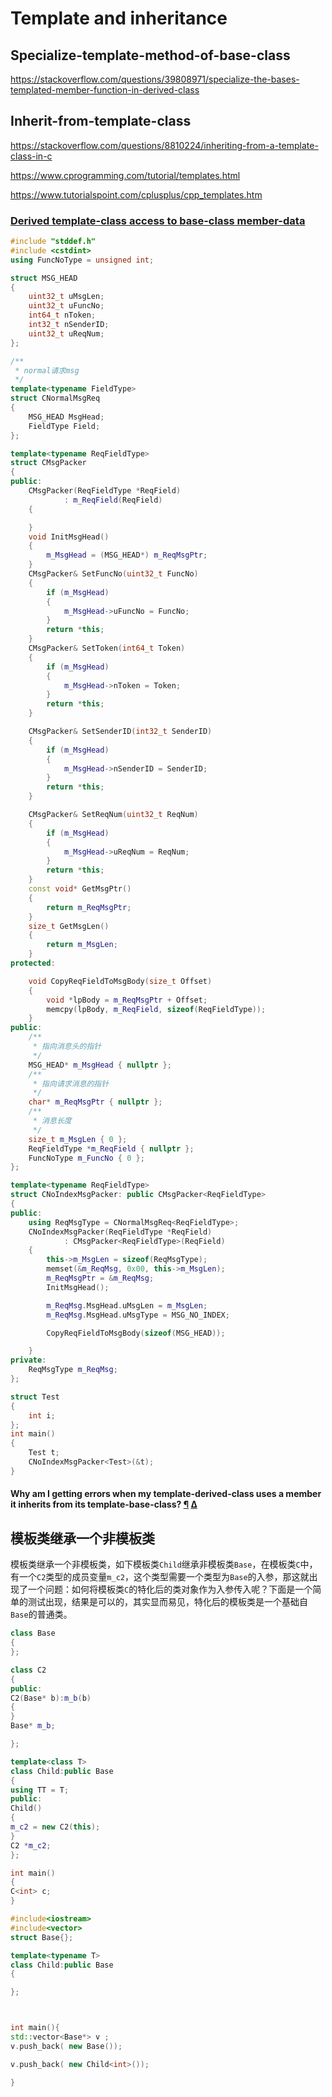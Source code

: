 # Template and inheritance



## Specialize-template-method-of-base-class

https://stackoverflow.com/questions/39808971/specialize-the-bases-templated-member-function-in-derived-class
## Inherit-from-template-class
https://stackoverflow.com/questions/8810224/inheriting-from-a-template-class-in-c

https://www.cprogramming.com/tutorial/templates.html

https://www.tutorialspoint.com/cplusplus/cpp_templates.htm



### [Derived template-class access to base-class member-data](https://stackoverflow.com/questions/1120833/derived-template-class-access-to-base-class-member-data)



```c++
#include "stddef.h"
#include <cstdint>
using FuncNoType = unsigned int;

struct MSG_HEAD
{
	uint32_t uMsgLen;
	uint32_t uFuncNo;
	int64_t nToken;
	int32_t nSenderID;
	uint32_t uReqNum;
};

/**
 * normal请求msg
 */
template<typename FieldType>
struct CNormalMsgReq
{
	MSG_HEAD MsgHead;
	FieldType Field;
};

template<typename ReqFieldType>
struct CMsgPacker
{
public:
	CMsgPacker(ReqFieldType *ReqField)
			: m_ReqField(ReqField)
	{

	}
	void InitMsgHead()
	{
		m_MsgHead = (MSG_HEAD*) m_ReqMsgPtr;
	}
	CMsgPacker& SetFuncNo(uint32_t FuncNo)
	{
		if (m_MsgHead)
		{
			m_MsgHead->uFuncNo = FuncNo;
		}
		return *this;
	}
	CMsgPacker& SetToken(int64_t Token)
	{
		if (m_MsgHead)
		{
			m_MsgHead->nToken = Token;
		}
		return *this;
	}

	CMsgPacker& SetSenderID(int32_t SenderID)
	{
		if (m_MsgHead)
		{
			m_MsgHead->nSenderID = SenderID;
		}
		return *this;
	}

	CMsgPacker& SetReqNum(uint32_t ReqNum)
	{
		if (m_MsgHead)
		{
			m_MsgHead->uReqNum = ReqNum;
		}
		return *this;
	}
	const void* GetMsgPtr()
	{
		return m_ReqMsgPtr;
	}
	size_t GetMsgLen()
	{
		return m_MsgLen;
	}
protected:

	void CopyReqFieldToMsgBody(size_t Offset)
	{
		void *lpBody = m_ReqMsgPtr + Offset;
		memcpy(lpBody, m_ReqField, sizeof(ReqFieldType));
	}
public:
	/**
	 * 指向消息头的指针
	 */
	MSG_HEAD* m_MsgHead { nullptr };
	/**
	 * 指向请求消息的指针
	 */
	char* m_ReqMsgPtr { nullptr };
	/**
	 * 消息长度
	 */
	size_t m_MsgLen { 0 };
	ReqFieldType *m_ReqField { nullptr };
	FuncNoType m_FuncNo { 0 };
};

template<typename ReqFieldType>
struct CNoIndexMsgPacker: public CMsgPacker<ReqFieldType>
{
public:
	using ReqMsgType = CNormalMsgReq<ReqFieldType>;
	CNoIndexMsgPacker(ReqFieldType *ReqField)
			: CMsgPacker<ReqFieldType>(ReqField)
	{
		this->m_MsgLen = sizeof(ReqMsgType);
		memset(&m_ReqMsg, 0x00, this->m_MsgLen);
		m_ReqMsgPtr = &m_ReqMsg;
		InitMsgHead();

		m_ReqMsg.MsgHead.uMsgLen = m_MsgLen;
		m_ReqMsg.MsgHead.uMsgType = MSG_NO_INDEX;

		CopyReqFieldToMsgBody(sizeof(MSG_HEAD));

	}
private:
	ReqMsgType m_ReqMsg;
};

struct Test
{
	int i;
};
int main()
{
	Test t;
	CNoIndexMsgPacker<Test>(&t);
}
```



#### Why am I getting errors when my template-derived-class uses a member it inherits from its template-base-class? [¶](https://isocpp.org/wiki/faq/templates#nondependent-name-lookup-members) [Δ](https://isocpp.org/wiki/faq/templates#)



## 模板类继承一个非模板类

模板类继承一个非模板类，如下模板类`Child`继承非模板类`Base`，在模板类`C`中，有一个`C2`类型的成员变量`m_c2`，这个类型需要一个类型为`Base`的入参，那这就出现了一个问题：如何将模板类`C`的特化后的类对象作为入参传入呢？下面是一个简单的测试出现，结果是可以的，其实显而易见，特化后的模板类是一个基础自`Base`的普通类。

```c++
class Base
{
};

class C2
{
public:
C2(Base* b):m_b(b)
{
}
Base* m_b;

};

template<class T>
class Child:public Base
{
using TT = T;
public:
Child()
{
m_c2 = new C2(this);
}
C2 *m_c2;
};

int main()
{
C<int> c;
}
```



```c++
#include<iostream>
#include<vector>
struct Base{};

template<typename T>
class Child:public Base
{

};



int main(){
std::vector<Base*> v ;
v.push_back( new Base());

v.push_back( new Child<int>());

}
```

